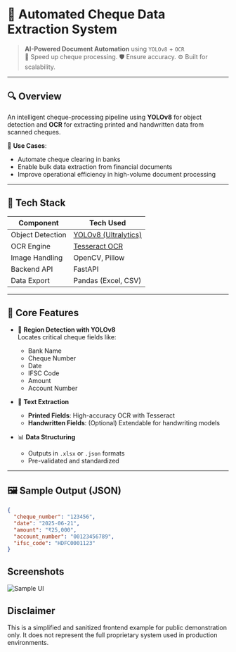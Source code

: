 # 🧾 Automated Cheque Data Extraction System

> **AI-Powered Document Automation** using `YOLOv8` + `OCR`  
> 🚀 Speed up cheque processing. 🛡️ Ensure accuracy. ⚙️ Built for scalability.

---

## 🔍 Overview

An intelligent cheque-processing pipeline using **YOLOv8** for object detection and **OCR** for extracting printed and handwritten data from scanned cheques.

📌 **Use Cases**:  
- Automate cheque clearing in banks  
- Enable bulk data extraction from financial documents  
- Improve operational efficiency in high-volume document processing

---

## 🧰 Tech Stack

| Component         | Tech Used             |
|------------------|-----------------------|
| Object Detection | [YOLOv8 (Ultralytics)](https://docs.ultralytics.com) |
| OCR Engine       | [Tesseract OCR](https://github.com/tesseract-ocr/tesseract) |
| Image Handling   | OpenCV, Pillow         |
| Backend API      | FastAPI                |
| Data Export      | Pandas (Excel, CSV)    |

---

## 🧠 Core Features

- 🔎 **Region Detection with YOLOv8**  
  Locates critical cheque fields like:
  - Bank Name
  - Cheque Number
  - Date
  - IFSC Code
  - Amount
  - Account Number

- 🧾 **Text Extraction**
  - **Printed Fields**: High-accuracy OCR with Tesseract
  - **Handwritten Fields**: (Optional) Extendable for handwriting models

- 📊 **Data Structuring**
  - Outputs in `.xlsx` or `.json` formats
  - Pre-validated and standardized

---

## 🖼️ Sample Output (JSON)

```json
{
  "cheque_number": "123456",
  "date": "2025-06-21",
  "amount": "₹25,000",
  "account_number": "00123456789",
  "ifsc_code": "HDFC0001123"
}
```
## Screenshots

![Sample UI](./screenshots/cheque.png)

## Disclaimer

This is a simplified and sanitized frontend example for public demonstration only. It does not represent the full proprietary system used in production environments.
